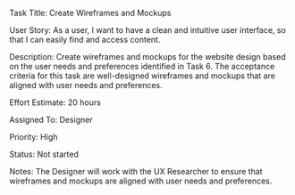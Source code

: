 Task Title: Create Wireframes and Mockups

User Story: As a user, I want to have a clean and intuitive user interface, so that I can easily find and access content.

Description: Create wireframes and mockups for the website design based on the user needs and preferences identified in Task 6. The acceptance criteria for this task are well-designed wireframes and mockups that are aligned with user needs and preferences.

Effort Estimate: 20 hours

Assigned To: Designer

Priority: High

Status: Not started

Notes: The Designer will work with the UX Researcher to ensure that wireframes and mockups are aligned with user needs and preferences.